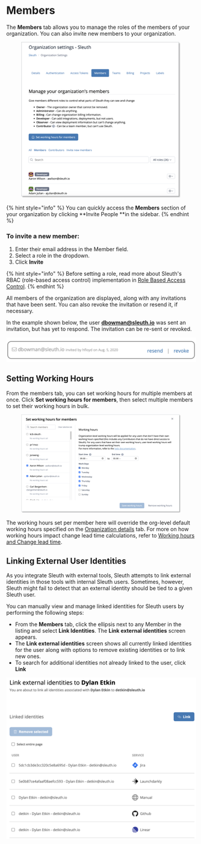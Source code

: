 # Members

The **Members** tab allows you to manage the roles of the members of your organization. You can also invite new members to your organization.

<figure><img src="../../.gitbook/assets/image.png" alt=""><figcaption></figcaption></figure>

{% hint style="info" %}
You can quickly access the **Members** section of your organization by clicking \*\*Invite People \*\*in the sidebar.
{% endhint %}

### To invite a new member:&#x20;

1. Enter their email address in the Member field.
2. Select a role in the dropdown.
3. Click **Invite**

{% hint style="info" %}
Before setting a role, read more about Sleuth's RBAC (role-based access control) implementation in [Role Based Access Control](../access-control.md).
{% endhint %}

All members of the organization are displayed, along with any invitations that have been sent. You can also revoke the invitation or resend it, if necessary.

In the example shown below, the user **dbowman@sleuth.io** was sent an invitation, but has yet to respond. The invitation can be re-sent or revoked.

![User dbowman@sleuth.io has been invited to the organization.](<../../.gitbook/assets/members-invitation (1).png>)

## Setting Working Hours

From the members tab, you can set working hours for multiple members at once. Click **Set working hours for members**, then select multiple members to set their working hours in bulk.&#x20;

<figure><img src="../../.gitbook/assets/image (130).png" alt=""><figcaption></figcaption></figure>

The working hours set per member here will override the org-level default working hours specified on the [Organization details](details.md#working-hours-org-level-default) tab. For more on how working hours impact change lead time calculations, refer to [Working hours and Change lead time](../../accelerate-metrics/change-lead-time.md#working-hours-and-change-lead-time).

## Linking External User Identities

As you integrate Sleuth with external tools, Sleuth attempts to link external identities in those tools with internal Sleuth users. Sometimes, however, Sleuth might fail to detect that an external identity should be tied to a given Sleuth user.&#x20;

You can manually view and manage linked identities for Sleuth users by performing the following steps:

* From the **Members** tab, click the ellipsis next to any Member in the listing and select **Link Identities**. The **Link external identities** screen appears.
* The **Link external identities** screen shows all currently linked identities for the user along with options to remove existing identities or to link new ones.
* To search for additional identities not already linked to the user, click **Link**&#x20;

![](<../../.gitbook/assets/image (18) (1).png>)

